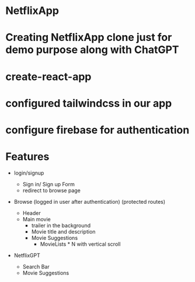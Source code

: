 # NetflixApp
# Creating NetflixApp clone just for demo purpose along with ChatGPT
# create-react-app
# configured tailwindcss in our app
# configure firebase for authentication

# Features
- login/signup
    - Sign in/ Sign up Form
    - redirect to browse page
 - Browse (logged in user after authentication) (protected routes)
    - Header
    - Main movie
        - trailer in the background
        - Movie title and description
        - Movie Suggestions
            - MovieLists * N with vertical scroll

 - NetflixGPT
    - Search Bar
    - Movie Suggestions
